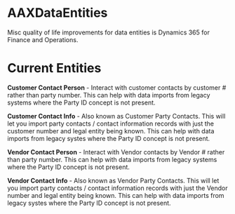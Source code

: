 # AAXDataEntities

Misc quality of life improvements for data entities is Dynamics 365 for Finance and Operations.

# Current Entities
**Customer Contact Person** - Interact with customer contacts by customer # rather than party number. This can help with data imports from legacy systems where the Party ID concept is not present.

**Customer Contact Info** - Also known as Customer Party Contacts. This will let you import party contacts / contact information records with just the customer number and legal entity being known. This can help with data imports from legacy systes where the Party ID concept is not present.

**Vendor Contact Person** - Interact with Vendor contacts by Vendor # rather than party number. This can help with data imports from legacy systems where the Party ID concept is not present.

**Vendor Contact Info** - Also known as Vendor Party Contacts. This will let you import party contacts / contact information records with just the Vendor number and legal entity being known. This can help with data imports from legacy systes where the Party ID concept is not present.
